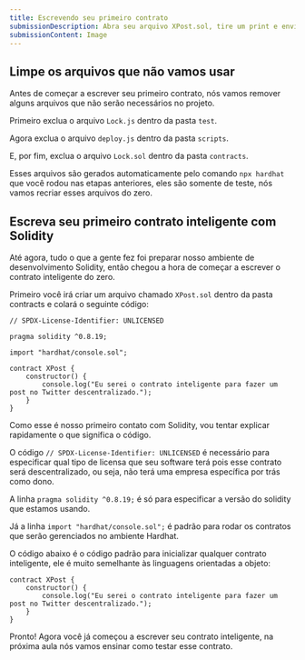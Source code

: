 ```yaml
---
title: Escrevendo seu primeiro contrato
submissionDescription: Abra seu arquivo XPost.sol, tire um print e envie aqui
submissionContent: Image
---
```


## Limpe os arquivos que não vamos usar

Antes de começar a escrever seu primeiro contrato, nós vamos remover alguns arquivos que não serão necessários no projeto. 

Primeiro exclua o arquivo `Lock.js` dentro da pasta `test`.

Agora exclua o arquivo `deploy.js` dentro da pasta `scripts`.

E, por fim, exclua o arquivo `Lock.sol` dentro da pasta `contracts`.

Esses arquivos são gerados automaticamente pelo comando `npx hardhat` que você rodou nas etapas anteriores, eles são somente de teste, nós vamos recriar esses arquivos do zero.

## Escreva seu primeiro contrato inteligente com Solidity

Até agora, tudo o que a gente fez foi preparar nosso ambiente de desenvolvimento Solidity, então chegou a hora de começar a escrever o contrato inteligente do zero.

Primeiro você irá criar um arquivo chamado `XPost.sol` dentro da pasta contracts e colará o seguinte código:

```solidity [XPost.sol]
// SPDX-License-Identifier: UNLICENSED

pragma solidity ^0.8.19;

import "hardhat/console.sol";

contract XPost {
    constructor() {
        console.log("Eu serei o contrato inteligente para fazer um post no Twitter descentralizado.");
    }
}
```

Como esse é nosso primeiro contato com Solidity, vou tentar explicar rapidamente o que significa o código.

O código `// SPDX-License-Identifier: UNLICENSED` é necessário para especificar qual tipo de licensa que seu software terá pois esse contrato será descentralizado, ou seja, não terá uma empresa específica por trás como dono.

A linha `pragma solidity ^0.8.19;` é só para especificar a versão do solidity que estamos usando.

Já a linha `import "hardhat/console.sol";` é padrão para rodar os contratos que serão gerenciados no ambiente Hardhat.

O código abaixo é o código padrão para inicializar qualquer contrato inteligente, ele é muito semelhante às linguagens orientadas a objeto:

```solidity
contract XPost {
    constructor() {
        console.log("Eu serei o contrato inteligente para fazer um post no Twitter descentralizado.");
    }
}
```

Pronto! Agora você já começou a escrever seu contrato inteligente, na próxima aula nós vamos ensinar como testar esse contrato.


